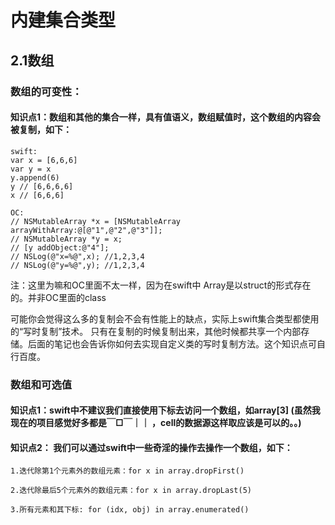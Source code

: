 # 内建集合类型

##  2.1数组
### 数组的可变性：
#### 知识点1：数组和其他的集合一样，具有值语义，数组赋值时，这个数组的内容会被复制，如下：
    
    swift:
    var x = [6,6,6]
    var y = x
    y.append(6)
    y // [6,6,6,6]
    x // [6,6,6]

    OC:
    // NSMutableArray *x = [NSMutableArray arrayWithArray:@[@"1",@"2",@"3"]];
    // NSMutableArray *y = x;
    // [y addObject:@"4"];
    // NSLog(@"x=%@",x); //1,2,3,4
    // NSLog(@"y=%@",y); //1,2,3,4


注：这里为嘛和OC里面不太一样，因为在swift中 Array是以struct的形式存在的。并非OC里面的class

可能你会觉得这么多的复制会不会有性能上的缺点，实际上swift集合类型都使用的“写时复制”技术。
只有在复制的时候复制出来，其他时候都共享一个内部存储。后面的笔记也会告诉你如何去实现自定义类的写时复制方法。这个知识点可自行百度。



### 数组和可选值
#### 知识点1：swift中不建议我们直接使用下标去访问一个数组，如array[3] (虽然我现在的项目感觉好多都是￣□￣｜｜ ，cell的数据源这样取应该是可以的。。)

#### 知识点2： 我们可以通过swift中一些奇淫的操作去操作一个数组，如下：

    1.迭代除第1个元素外的数组元素：for x in array.dropFirst()

    2.迭代除最后5个元素外的数组元素：for x in array.dropLast(5)

    3.所有元素和其下标: for (idx, obj) in array.enumerated()


